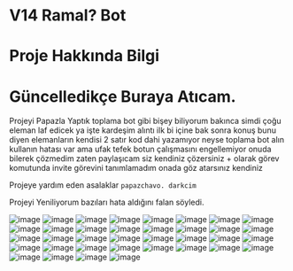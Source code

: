 # V14 Ramal? Bot

# Proje Hakkında Bilgi

# Güncelledikçe Buraya Atıcam.

Projeyi Papazla Yaptık toplama bot gibi bişey 
biliyorum bakınca simdi çoğu eleman laf edicek ya işte kardeşim alıntı
ilk bi içine bak sonra konuş bunu diyen elemanların kendisi 2 satır kod dahi yazamıyor
neyse toplama bot alın kullanın hatası var ama ufak tefek botun çalışmasını engellemiyor onuda bilerek çözmedim
zaten paylaşıcam siz kendiniz çözersiniz + olarak görev komutunda invite görevini tanımlamadım onada göz atarsınız kendiniz


Projeye yardım eden asalaklar
`papazchavo. darkcim`

Projeyi Yeniliyorum bazıları hata aldığını falan söyledi.

![image](https://cdn.discordapp.com/attachments/1190345357532606475/1212354721075961876/image.png?ex=65f18851&is=65df1351&hm=9ee2773fa4831ca1243d1354c5c8b76707e832c5fe0f63e8dd31b03d51281e26&)
![image](https://cdn.discordapp.com/attachments/1190345357532606475/1210901040493232128/hgmesaji.png?ex=65ec3e79&is=65d9c979&hm=5aead700458388ee7eab18efe6fffd305f9aa9707e0dce8798a448a482321995)
![image](https://cdn.discordapp.com/attachments/1190345357532606475/1210900994569928754/image.png?ex=65ec3e6e&is=65d9c96e&hm=bcffda8f6d71e670803a1b98e9699b1c128bdae853d969be4cc54f3faeb8e9ad&)
![image](https://cdn.discordapp.com/attachments/1190345357532606475/1210906774786547753/image.png?ex=65ec43d0&is=65d9ced0&hm=ce25bbf4daa0ed9998179898ca84ad955d62ac12217263d5e026202663586ae9&)
![image](https://cdn.discordapp.com/attachments/1190345357532606475/1210906930495754240/image.png?ex=65ec43f5&is=65d9cef5&hm=0760ead609313af5b4b663d1399d6e329fe7a4579ea3a731e215dfd682298999&)
![image](https://cdn.discordapp.com/attachments/1190345357532606475/1210907116014018600/image.png?ex=65ec4422&is=65d9cf22&hm=c8d21f929e237f8d354e5fa07ed59edaa097ffdfb18cffab93edd60a5bcd58de&)
![image](https://cdn.discordapp.com/attachments/1190345357532606475/1210907678621306890/image.png?ex=65ec44a8&is=65d9cfa8&hm=a2b3ebd34f64c7e7b9905535daeaa48f841d3e559d40c37b59504c3d881ab19d&)
![image](https://cdn.discordapp.com/attachments/1190345357532606475/1210907774444113920/image.png?ex=65ec44bf&is=65d9cfbf&hm=2fe8b0eb9a724651feec1c81d27d7e225fbfdfedc5f62b592ae44affbc04bae1&)
![image](https://cdn.discordapp.com/attachments/1190345357532606475/1210900587802271755/image.png?ex=65ec3e0d&is=65d9c90d&hm=6bfc6a29a1c3378a9e6a2ec3d02dfff9d2a0ae7d61d8d088e27126eb19d22d9b&)
![image](https://cdn.discordapp.com/attachments/1190345357532606475/1210900280787472404/image.png?ex=65ec3dc4&is=65d9c8c4&hm=3da233f125d314a910f7bda8e37f5997a2ee136b4f0a5fdea41927a39ddcc52a&)
![image](https://cdn.discordapp.com/attachments/1190345357532606475/1210908394421227621/image.png?ex=65ec4552&is=65d9d052&hm=d223ef41e1803aa886714da8e0957a644c899caff46d2d477ecfc8a586dfd5c8&)
![image](https://cdn.discordapp.com/attachments/1186434768468987955/1210938145730854912/image.png?ex=65ec6108&is=65d9ec08&hm=548777c02e667b2c9ec918faf1fa06a01237222996b40cf894d47f21898f9c83&)
![image](https://cdn.discordapp.com/attachments/1190345357532606475/1211284883402399804/image.png?ex=65eda3f4&is=65db2ef4&hm=a6662ea13ec037a8665ed09204234cfc7af51e98e6c9d7eca112aaa2f9a057c2&)
![image](https://cdn.discordapp.com/attachments/1190345357532606475/1211284943330746388/image.png?ex=65eda403&is=65db2f03&hm=7a01054b8d5f72d5e8924c596c0f511f4f3a55262406f691e549fc7d1108fa69&)
![image](https://cdn.discordapp.com/attachments/1190345357532606475/1211659639800995891/image.png?ex=65ef00f9&is=65dc8bf9&hm=b3e9e0d4cef9e1e218f313579d9bec8d436a4cf72827fcd18ace42213ab648b7&)
![image](https://cdn.discordapp.com/attachments/1190345357532606475/1211667043128971324/image.png?ex=65ef07de&is=65dc92de&hm=4e13eec9713713ea91f050b4d44dc96edb0d3d953082db8ccc6caccf826f1516&)
![image](https://cdn.discordapp.com/attachments/1190345357532606475/1211683012786262076/image.png?ex=65ef16be&is=65dca1be&hm=7c8174685d67326425b835a295c8b3ae79cf2e63ee3dde199d5aae73fb724a87&)
![image](https://cdn.discordapp.com/attachments/1025465436302737509/1212326685685452800/image.png?ex=65f16e35&is=65def935&hm=a442fe115bb942a3fca04cddc3d456fb8966c450ab858415c7a405d004417644&)
![image](https://cdn.discordapp.com/attachments/1190345357532606475/1212354067788075038/image.png?ex=65f187b6&is=65df12b6&hm=6696afaed341b7ce88ce7d9791fc86d26791911a9db6e3d076aed958b298dc1d&)
![image](https://cdn.discordapp.com/attachments/1190345357532606475/1212354506428383232/image.png?ex=65f1881e&is=65df131e&hm=638297a1f236daab04cb6949f0254ff7c3384c78f5bc2d2b66a8631166d651ca&)
![image](https://cdn.discordapp.com/attachments/1190345357532606475/1212404901720887376/image.png?ex=65f1b70d&is=65df420d&hm=3496aa7132b28e71e6d9013b8990fa7b0afaa20c0a87f4c6392753d7ff2e1f6a&)
![image](https://cdn.discordapp.com/attachments/1202662675251724340/1212800270640095332/image.png?ex=65f32745&is=65e0b245&hm=155a476dd76213026d47b096195f46865ec2957639eed5bda66ec32178ab3884&)
![image](https://cdn.discordapp.com/attachments/1025465436302737509/1212852986217373746/image.png?ex=65f3585d&is=65e0e35d&hm=c27a283ae3565fd9b3008e542b01ad437c1822745ddf6ccf219e7272a58408b1&)
![image](https://cdn.discordapp.com/attachments/1190345357532606475/1212904946303766539/image.png?ex=65f388c1&is=65e113c1&hm=8c88a5aa49634fd845a25129bd07ffd41f5b52c061eb9f2567e02a6929298413&)
![image](https://cdn.discordapp.com/attachments/1123355972077895761/1212904083384700979/image.png?ex=65f387f4&is=65e112f4&hm=db04784d5a23f495d19b0ecea822b3744697a4e075676b9229dd2be23eb0743d&)
![image](https://cdn.discordapp.com/attachments/1155517980340400248/1213906860034228274/image.png?ex=65f72ddc&is=65e4b8dc&hm=80df283966697cf36b9a636262b9b63734c0ad88194e6f235bb6b9fa2cea73cf&)
![image](https://cdn.discordapp.com/attachments/1213483320172609616/1213842681135112232/image.png?ex=65f6f217&is=65e47d17&hm=03843ae027995085ab5687ba61477ecc78469ed206449b3645ae3ce41b6b55f1&)
![image](https://cdn.discordapp.com/attachments/1213483320172609616/1213868619973394593/image.png?ex=65f70a3f&is=65e4953f&hm=e544b65cfd7d206f6c5bf2837dbf714257c4874026bf2dc5e3100edd81a02133&)
![image](https://cdn.discordapp.com/attachments/1213483320172609616/1213868688864972850/image.png?ex=65f70a50&is=65e49550&hm=227ee5aeeae9af2533a9c5243d0eecc201069cd73daf1417a4e21479dc7ada89&)
![image](https://cdn.discordapp.com/attachments/1190345357532606475/1213950603798257764/image.png?ex=65f7569a&is=65e4e19a&hm=98a2493da9fed3e182e8602bc7b0a4e4e7a01c330468fdd3ca5fde11335c7dc7&)
![image](https://cdn.discordapp.com/attachments/1155517980340400248/1214221707938762802/image_2.png?ex=65f85316&is=65e5de16&hm=f9180222bca3c017fcb558ef999d5d82304dbef4242bd2abb273aec196bb6d6a&)
![image](https://cdn.discordapp.com/attachments/1155517980340400248/1214221708563849276/image_4.png?ex=65f85316&is=65e5de16&hm=83db732ad71263be56a199d7fddce63a78adff52982406e60fefc6a50928758c&)
![image](https://cdn.discordapp.com/attachments/1155517980340400248/1214221709209763891/image_3.png?ex=65f85316&is=65e5de16&hm=8bede464d7a95bb6dcb8dcb5a273dbd9733cf6fac388da1442ac122c93a6f974&)
![image](https://cdn.discordapp.com/attachments/1155517980340400248/1214564844347457536/Ekran_Alnts_1.png?ex=65f992a8&is=65e71da8&hm=a0f215214fbec74817d07d829532d48e29b5e4749164fc32f1fcf767237fa042&)
![image](https://cdn.discordapp.com/attachments/1190345357532606475/1214563949035397131/image.png?ex=65f991d2&is=65e71cd2&hm=cb18d1a64f82b7c2e55322aaca64408e1f9936a6c99aff7f6b260467b84f5f68&)
![image](https://cdn.discordapp.com/attachments/1214834069976780811/1215291179969806346/image.png?ex=65fc371c&is=65e9c21c&hm=bf9cb2a2e8e6e55efebba0841af97d7c866fefdba67e9edcfabcd8c309c508a3&)
